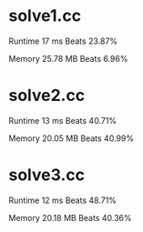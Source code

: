 # solve1.cc

Runtime 17 ms Beats 23.87%

Memory 25.78 MB Beats 6.96%

# solve2.cc

Runtime 13 ms Beats 40.71%

Memory 20.05 MB Beats 40.99%

# solve3.cc

Runtime 12 ms Beats 48.71%

Memory 20.18 MB Beats 40.36%
